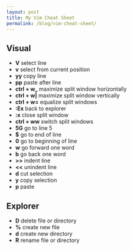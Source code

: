 ```yaml
---
layout: post
title: My Vim Cheat Sheet
permalink: /blog/vim-cheat-sheet/
---
```


## Visual

- **V** select line
- **v** select from current position
- **yy** copy line
- **pp** paste after line
- **ctrl + w_** maximize split window horizontally
- **ctrl + w|** maximize split window vertically
- **ctrl + w=** equalize split windows
- **:Ex** back to explorer
- **:x** close split window
- **ctrl + ww** switch split windows
- **5G** go to line 5
- **$** go to end of line
- **0** go to beginning of line
- **w** go forward one word
- **b** go back one word
- **>>** indent line
- **<<** unindent line
- **d** cut selection
- **y** copy selection
- **p** paste

## Explorer

- **D** delete file or directory
- **%** create new file
- **d** create new directory
- **R** rename file or directory
